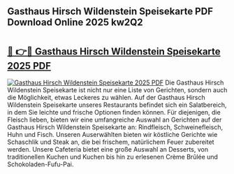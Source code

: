## Gasthaus Hirsch Wildenstein Speisekarte PDF Download Online 2025 kw2Q2

# <h2><a href="http://gccy9t.nevu.top/?p=Gasthaus+Hirsch+Wildenstein+Speisekarte">🔗 👉🔴 Gasthaus Hirsch Wildenstein Speisekarte 2025 PDF</a></h2>

[![Gasthaus Hirsch Wildenstein Speisekarte 2025 PDF](https://i.imgur.com/dBaPXMq.png)](http://gccy9t.nevu.top/?p=Gasthaus+Hirsch+Wildenstein+Speisekarte)
Die Gasthaus Hirsch Wildenstein Speisekarte ist nicht nur eine Liste von Gerichten, sondern auch die Möglichkeit, etwas Leckeres zu wählen. Auf der Gasthaus Hirsch Wildenstein Speisekarte unseres Restaurants befindet sich ein Salatbereich, in dem Sie leichte und frische Optionen finden können. Für diejenigen, die Fleisch lieben, bieten wir eine umfangreiche Auswahl an Gerichten auf der Gasthaus Hirsch Wildenstein Speisekarte an: Rindfleisch, Schweinefleisch, Huhn und Fisch. Unseren Auserwählten bieten wir köstliche Gerichte wie Schaschlik und Steak an, die bei frischem, natürlichem Feuer zubereitet werden. Unsere Cafeteria bietet eine große Auswahl an Desserts, von traditionellen Kuchen und Kuchen bis hin zu erlesenen Crème Brûlée und Schokoladen-Fufu-Pai.
